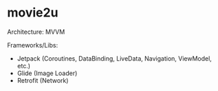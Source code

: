 # movie2u
Architecture: MVVM

Frameworks/Libs:

- Jetpack (Coroutines, DataBinding, LiveData, Navigation, ViewModel, etc.)
- Glide (Image Loader)
- Retrofit (Network)
